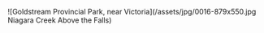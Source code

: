 ![Goldstream Provincial Park, near Victoria](/assets/jpg/0016-879x550.jpg Niagara Creek Above the Falls)